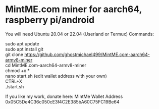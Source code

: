 # MintME.com miner for aarch64, raspberry pi/android

You will need Ubuntu 20.04 or 22.04 (Userland or Termux)
Commands:<br>

sudo apt update<br>
sudo apt install git<br>
git clone https://github.com/ghostmichael499/MintME.com-aarch64-armv8-miner<br>
cd MintME.com-aarch64-armv8-miner<br>
chmod +x *<br>
nano start.sh (edit wallet address with your own)<br>
CTRL+X<br>
./start.sh<br>


If you like my work, donate here:
MintMe Wallet Address 
0x05C5De4C36c050cE3f4C2E385bA60C75FC19Be64
